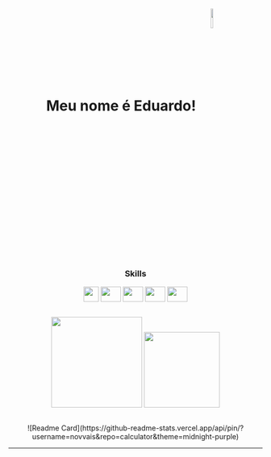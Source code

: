  <h1 align = "center" >Meu nome é Eduardo! <img align="center" src="https://github.com/novvais/novvais/assets/110359905/5c43108c-7b08-42a1-8531-c37c8d1c3d90" height="10%" width="10%"/></h1> 

<div align="center">
    <h3> 
    <br>
    <br>
    </h3>
</div>

<br>

##

<div align="center">
    <h3 align="" >Skills</h3> 
        <img align="center" src="https://upload.wikimedia.org/wikipedia/commons/thumb/6/6a/JavaScript-logo.png/600px-JavaScript-logo.png?20120221235433" height="30" width="30"/>
        <img align="center"src="https://cdn.jsdelivr.net/gh/devicons/devicon/icons/typescript/typescript-original.svg" height="30" width="40"/>
        <img align="center" src="https://cdn.jsdelivr.net/gh/devicons/devicon/icons/nodejs/nodejs-original-wordmark.svg" height="30" width="40"/>
        <img align="center" src="https://cdn.jsdelivr.net/gh/devicons/devicon/icons/postgresql/postgresql-plain.svg" height="30" width="40"/>
        <img align="center" src="https://cdn.jsdelivr.net/gh/devicons/devicon/icons/git/git-original.svg" height="30" width="40"/>
</div>

##

<div align="center">
  <a hef="https://github.com/novvais">
  <img height="180em" src="https://github-readme-stats.vercel.app/api?username=novvais&theme=midnight-purple&show_icons=true&hide_border=false&count_private=true"/> 
  <img height="150em" src="https://github-readme-stats.vercel.app/api/top-langs/?username=novvais&theme=midnight-purple&show_icons=true&hide_border=false&layout=compact"/>
</div>

##

<div align="center">
  ![Readme Card](https://github-readme-stats.vercel.app/api/pin/?username=novvais&repo=calculator&theme=midnight-purple)
</div>

****

